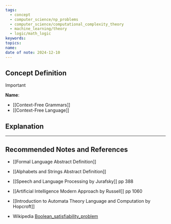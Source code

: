 ```yaml
---
tags:
  - concept
  - computer_science/np_problems
  - computer_science/computational_complexity_theory
  - machine_learning/theory
  - logic/math_logic
keywords: 
topics: 
name: 
date of note: 2024-12-10
---
```


## Concept Definition

>[!important]
>**Name**: 



- [[Context-Free Grammars]]
- [[Context-Free Language]]

## Explanation




-----------
##  Recommended Notes and References


- [[Formal Language Abstract Definition]]
- [[Alphabets and Strings Abstract Definition]]



- [[Speech and Language Processing by Jurafsky]] pp 388
- [[Artificial Intelligence Modern Approach by Russell]] pp 1060
- [[Introduction to Automata Theory Language and Computation by Hopcroft]]


- Wikipedia [Boolean_satisfiability_problem](https://en.wikipedia.org/wiki/Boolean_satisfiability_problem)